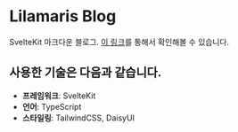 # Lilamaris Blog

SvelteKit 마크다운 블로그. [이 링크](https://blog.lilamaris.kr)를 통해서 확인해볼 수 있습니다.

## 사용한 기술은 다음과 같습니다.

- **프레임워크**: SvelteKit
- **언어**: TypeScript
- **스타일링**: TailwindCSS, DaisyUI
